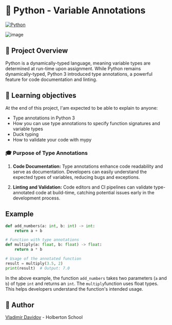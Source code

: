 # :snake: Python - Variable Annotations

[![Python](https://img.shields.io/badge/Python-3.9-blue?style=for-the-badge&logo=python&logoColor=white)](https://www.python.org/)

![image](https://github.com/v-dav/holbertonschool-web_back_end/assets/115344057/6bb56897-324d-419d-90f7-747792f96c81)


## 🧐 Project Overview

Python is a dynamically-typed language, meaning variable types are determined at run-time upon assignment. While Python remains dynamically-typed, Python 3 introduced type annotations, a powerful feature for code documentation and linting.

## 📖 Learning objectives
At the end of this project, I'am expected to be able to explain to anyone:

- Type annotations in Python 3
- How you can use type annotations to specify function signatures and variable types
- Duck typing
- How to validate your code with mypy

### 🎓 Purpose of Type Annotations

1. **Code Documentation:** Type annotations enhance code readability and serve as documentation. Developers can easily understand the expected types of variables, reducing bugs and exceptions.

2. **Linting and Validation:** Code editors and CI pipelines can validate type-annotated code at build-time, catching potential issues early in the development process.

## Example

```python
def add_numbers(a: int, b: int) -> int:
    return a + b
```

```python
# Function with type annotations
def multiply(a: float, b: float) -> float:
    return a * b

# Usage of the annotated function
result = multiply(3.5, 2)
print(result)  # Output: 7.0
```

In the above example, the function `add_numbers` takes two parameters (`a` and `b`) of type `int` and returns an `int`. The `multiply`function uses float types. This helps developers understand the function's intended usage.

##  🙇 Author

[Vladimir Davidov](https://github.com/v-dav) - Holberton School
